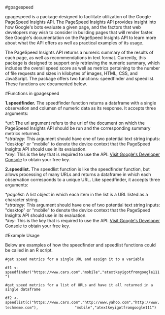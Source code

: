 #gpagespeed

gpagespeed is a package designed to facilitate utilization of the Google PageSpeed Insights API. The PageSpeed Insights API provides insight into how Google's bots evaluate a given page, and the factors that web developers may wish to consider in building pages that will render faster. See Google's documentation on the PageSpeed Insights API to learn more about what the API offers as well as practical examples of its usage.

The PageSpeed Insights API returns a numeric summary of the results of each page, as well as recommendations in text format. Currently, this package is designed to support only retrieving the numeric summary, which includes the overall speed score as well as metrics pertaining to the number of file requests and sizes in kilobytes of images, HTML, CSS, and JavaScript. The package offers two functions: speedfinder and speedlist. These functions are documented below.

#Functions in gpagespeed

<strong>1.speedfinder.</strong> The speedfinder function returns a dataframe with a single observation and columsn of numeric data as its response. It accepts three arguments:

*_url_: The url argument refers to the url of the document on which the PageSpeed Insights API should be run and the corresponding summary metrics returned.<br />
*_strategy_: This argument should have one of two potential text string inputs: "desktop" or "mobile" to denote the device context that the PageSpeed Insights API should use in its evaluation.<br />
*_key_: This is the key that is required to use the API. [Visit Google's Developer Console](https://developers.google.com/console/help/using-keys) to obtain your free key. 

<strong>2.speedlist.</strong> The speedlist function is like the speedfinder function, but allows processing of many URLs and returns a dataframe in which each observation corresponds to a unique URL. Like speedfinder, it accepts three arguments:

*_pagelist_: A list object in which each item in the list is a URL listed as a character string. <br />
*_strategy_: This argument should have one of two potential text string inputs: "desktop" or "mobile" to denote the device context that the PageSpeed Insights API should use in its evaluation.<br />
*_key_: This is the key that is required to use the API. [Visit Google's Developer Console](https://developers.google.com/console/help/using-keys) to obtain your free key.  

#Example Usage

Below are examples of how the speedfinder and speedlist functions could be called in an R script.

``` #get speed metrics for a single URL and assign it to a variable ```

``` df1 <- speedfinder("https://www.cars.com","mobile","atextkeyigotfromgoogle111") ```

``` #get speed metrics for a list of URLs and have it all returned in a single dataframe ```

``` df2 <- speedlist(c("https://www.cars.com","http://www.yahoo.com","http://www.techmeme.com"), ```
```                 "mobile","atextkeyigotfromgoogle111") ``` 
